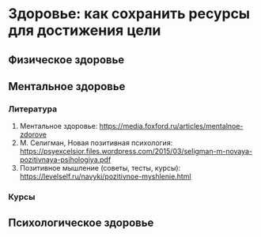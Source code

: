 # Здоровье: как сохранить ресурсы для достижения цели

## Физическое здоровье

## Ментальное здоровье

### Литература
1. Ментальное здоровье: https://media.foxford.ru/articles/mentalnoe-zdorove
2. М. Селигман, Новая позитивная психология: https://psyexcelsior.files.wordpress.com/2015/03/seligman-m-novaya-pozitivnaya-psihologiya.pdf
3. Позитивное мышление (советы, тесты, курсы): https://levelself.ru/navyki/pozitivnoe-myshlenie.html

### Курсы

## Психологическое здоровье
